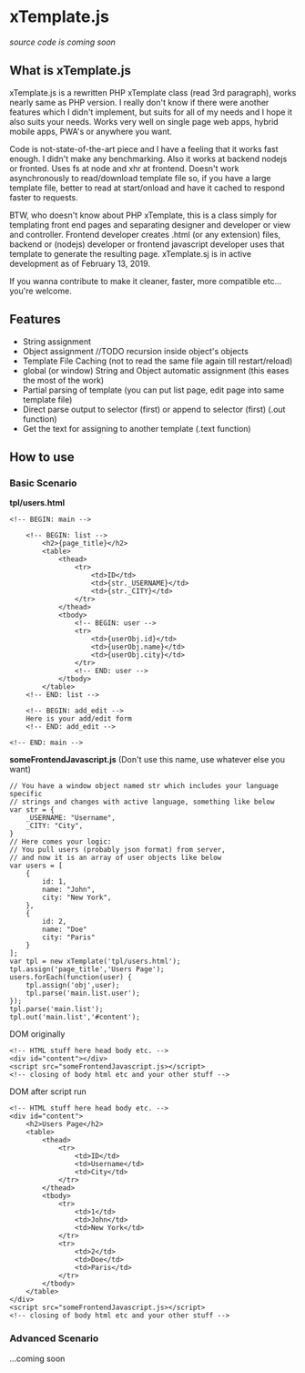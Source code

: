 # xTemplate.js

*source code is coming soon*

## What is xTemplate.js

xTemplate.js is a rewritten PHP xTemplate class (read 3rd paragraph), works nearly same as PHP version. I really don't know if there were another features which I didn't implement, but suits for all of my needs and I hope it also suits your needs. Works very well on single page web apps, hybrid mobile apps, PWA's or anywhere you want.

Code is not-state-of-the-art piece and I have a feeling that it works fast enough. I didn't make any benchmarking. Also it works at backend nodejs or fronted. Uses fs at node and xhr at frontend. Doesn't work asynchronously to read/download template file so, if you have a large template file, better to read at start/onload and have it cached to respond faster to requests.

BTW, who doesn't know about PHP xTemplate, this is a class simply for templating front end pages and separating designer and developer or view and controller. Frontend developer creates .html (or any extension) files, backend or (nodejs) developer or frontend javascript developer uses that template to generate the resulting page. xTemplate.sj is in active development as of February 13, 2019.

If you wanna contribute to make it cleaner, faster, more compatible etc... you're welcome.

## Features

* String assignment
* Object assignment //TODO recursion inside object's objects
* Template File Caching (not to read the same file again till restart/reload)
* global (or window) String and Object automatic assignment (this eases the most of the work)
* Partial parsing of template (you can put list page, edit page into same template file)
* Direct parse output to selector (first) or append to selector (first) (.out function)
* Get the text for assigning to another template (.text function)

## How to use

### Basic Scenario

**tpl/users.html**

    <!-- BEGIN: main -->
    
        <!-- BEGIN: list -->
            <h2>{page_title}</h2>
            <table>
                <thead>
                    <tr>
                        <td>ID</td>
                        <td>{str._USERNAME}</td>
                        <td>{str._CITY}</td>
                    </tr>
                </thead>
                <tbody>
                    <!-- BEGIN: user -->
                    <tr>
                        <td>{userObj.id}</td>
                        <td>{userObj.name}</td>
                        <td>{userObj.city}</td>
                    </tr>
                    <!-- END: user -->
                </tbody>
            </table>
        <!-- END: list -->

        <!-- BEGIN: add_edit -->
        Here is your add/edit form
        <!-- END: add_edit -->
    
    <!-- END: main -->

**someFrontendJavascript.js** (Don't use this name, use whatever else you want)

    // You have a window object named str which includes your language specific
    // strings and changes with active language, something like below
    var str = {
        _USERNAME: "Username",
        _CITY: "City",
    }
    // Here comes your logic:
    // You pull users (probably json format) from server,
    // and now it is an array of user objects like below
    var users = [
        {
            id: 1,
            name: "John",
            city: "New York",
        },
        {
            id: 2,
            name: "Doe"
            city: "Paris"
        }
    ];
    var tpl = new xTemplate('tpl/users.html');
    tpl.assign('page_title','Users Page');
    users.forEach(function(user) {
        tpl.assign('obj',user);
        tpl.parse('main.list.user');
    });
    tpl.parse('main.list');
    tpl.out('main.list','#content');

DOM originally

    <!-- HTML stuff here head body etc. -->
    <div id="content"></div>
    <script src="someFrontendJavascript.js></script>
    <!-- closing of body html etc and your other stuff -->



DOM after script run

    <!-- HTML stuff here head body etc. -->
    <div id="content">
        <h2>Users Page</h2>
        <table>
            <thead>
                <tr>
                    <td>ID</td>
                    <td>Username</td>
                    <td>City</td>
                </tr>
            </thead>
            <tbody>
                <tr>
                    <td>1</td>
                    <td>John</td>
                    <td>New York</td>
                </tr>
                <tr>
                    <td>2</td>
                    <td>Doe</td>
                    <td>Paris</td>
                </tr>
            </tbody>
        </table>
    </div>
    <script src="someFrontendJavascript.js></script>
    <!-- closing of body html etc and your other stuff -->

### Advanced Scenario

...coming soon
